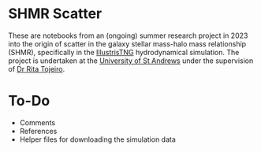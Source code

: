 # SHMR Scatter
These are notebooks from an (ongoing) summer research project in 2023 into the origin of scatter in the galaxy stellar mass-halo mass relationship (SHMR), specifically in the [IllustrisTNG](https://www.tng-project.org/) hydrodynamical simulation.
The project is undertaken at the [University of St Andrews](https://astronomy.wp.st-andrews.ac.uk/research/galaxies-evolution/) under the supervision of [Dr Rita Tojeiro](https://www.st-andrews.ac.uk/physics-astronomy/people/rmftr).

# To-Do
- Comments
- References
- Helper files for downloading the simulation data
